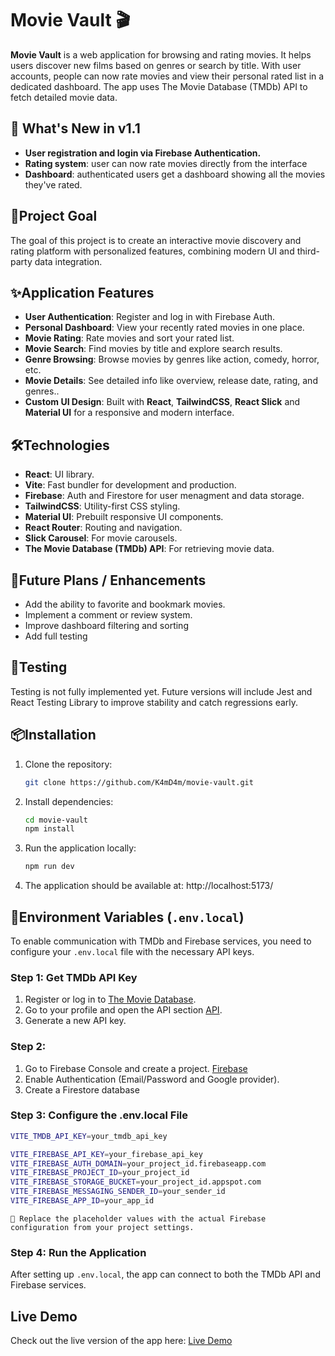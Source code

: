 # Movie Vault 🎬

**Movie Vault** is a web application for browsing and rating movies. It helps users discover new films based on genres or search by title. With user accounts, people can now rate movies and view their personal rated list in a dedicated dashboard. The app uses The Movie Database (TMDb) API to fetch detailed movie data.

## 🚀 What's New in v1.1

- **User registration and login via Firebase Authentication.**
- **Rating system**: user can now rate movies directly from the interface
- **Dashboard**: authenticated users get a dashboard showing all the movies they've rated.

## 🎯Project Goal

The goal of this project is to create an interactive movie discovery and rating platform with personalized features, combining modern UI and third-party data integration.

## ✨Application Features

- **User Authentication**: Register and log in with Firebase Auth.
- **Personal Dashboard**: View your recently rated movies in one place.
- **Movie Rating**: Rate movies and sort your rated list.
- **Movie Search**: Find movies by title and explore search results.
- **Genre Browsing**: Browse movies by genres like action, comedy, horror, etc.
- **Movie Details**: See detailed info like overview, release date, rating, and genres..
- **Custom UI Design**: Built with **React**, **TailwindCSS**, **React Slick** and **Material UI** for a responsive and modern interface.

## 🛠️Technologies

- **React**: UI library.
- **Vite**: Fast bundler for development and production.
- **Firebase**: Auth and Firestore for user menagment and data storage.
- **TailwindCSS**: Utility-first CSS styling.
- **Material UI**: Prebuilt responsive UI components.
- **React Router**: Routing and navigation.
- **Slick Carousel**: For movie carousels.
- **The Movie Database (TMDb) API**: For retrieving movie data.

## 🔭Future Plans / Enhancements

- Add the ability to favorite and bookmark movies.
- Implement a comment or review system.
- Improve dashboard filtering and sorting
- Add full testing

## 🧪Testing

Testing is not fully implemented yet. Future versions will include Jest and React Testing Library to improve stability and catch regressions early.

## 📦Installation

1. Clone the repository:

   ```bash
   git clone https://github.com/K4mD4m/movie-vault.git
   ```

2. Install dependencies:

   ```bash
   cd movie-vault
   npm install
   ```

3. Run the application locally:

   ```bash
   npm run dev
   ```

4. The application should be available at: http://localhost:5173/

## 🔐Environment Variables (`.env.local`)

To enable communication with TMDb and Firebase services, you need to configure your `.env.local` file with the necessary API keys.

### Step 1: Get TMDb API Key

1. Register or log in to [The Movie Database](https://www.themoviedb.org/).
2. Go to your profile and open the API section [API](https://www.themoviedb.org/settings/api).
3. Generate a new API key.

### Step 2: 

1. Go to Firebase Console and create a project. [Firebase](https://firebase.google.com/)
2. Enable Authentication (Email/Password and Google provider).
3. Create a Firestore database

### Step 3: Configure the .env.local File

   ```bash
VITE_TMDB_API_KEY=your_tmdb_api_key

VITE_FIREBASE_API_KEY=your_firebase_api_key
VITE_FIREBASE_AUTH_DOMAIN=your_project_id.firebaseapp.com
VITE_FIREBASE_PROJECT_ID=your_project_id
VITE_FIREBASE_STORAGE_BUCKET=your_project_id.appspot.com
VITE_FIREBASE_MESSAGING_SENDER_ID=your_sender_id
VITE_FIREBASE_APP_ID=your_app_id
   ```
`🔁 Replace the placeholder values with the actual Firebase configuration from your project settings.`



### Step 4: Run the Application

After setting up `.env.local`, the app can connect to both the TMDb API and Firebase services.

## Live Demo

Check out the live version of the app here: [Live Demo](https://movie-vault-gilt.vercel.app/)
